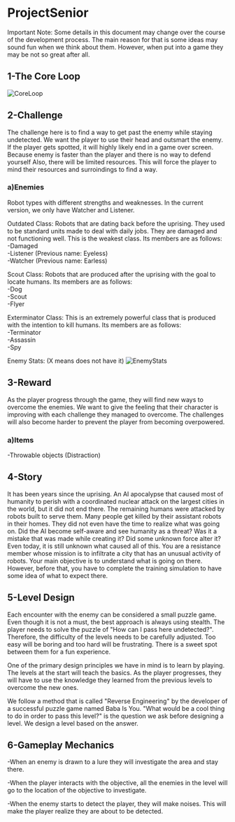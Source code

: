 # ProjectSenior

Important Note: Some details in this document may change over the course of the development process. The main reason for that is some ideas may sound fun when we think about them. However, when put into a game they may be not so great after all.

## 1-The Core Loop
![CoreLoop](https://user-images.githubusercontent.com/45337205/160098419-5bb51bd3-2697-4743-a560-8a22690ac3cc.jpeg)
## 2-Challenge
The challenge here is to find a way to get past the enemy while staying undetected. We want the player to use their head and outsmart the enemy. If the player gets spotted, it will highly likely end in a game over screen. Because enemy is faster than the player and there is no way to defend yourself Also, there will be limited resources. This will force the player to mind their resources and surroindings to find a way. 

### a)Enemies 
Robot types with different strengths and weaknesses. In the current version, we only have Watcher and Listener.

Outdated Class: Robots that are dating back before the uprising. They used to be standard units made to deal with daily jobs. They are damaged and not functioning well. This is the weakest class. Its members are as follows:
\
-Damaged
\
-Listener (Previous name: Eyeless)
\
-Watcher (Previous name: Earless)

Scout Class: Robots that are produced after the uprising with the goal to locate humans. Its members are as follows:
\
-Dog
\
-Scout
\
-Flyer

Exterminator Class: This is an extremely powerful class that is produced with the intention to kill humans. Its members are as follows:
\
-Terminator
\
-Assassin
\
-Spy

Enemy Stats: (X means does not have it)
![EnemyStats](https://user-images.githubusercontent.com/45337205/160098509-213f4978-8610-48e3-9725-7649e3698230.png)

## 3-Reward
As the player progress through the game, they will find new ways to overcome the enemies. We want to give the feeling that their character is improving with each challenge they managed to overcome. The challenges will also become harder to prevent the player from becoming overpowered.

### a)Items
-Throwable objects (Distraction)

## 4-Story
It has been years since the uprising. An AI apocalypse that caused most of humanity to perish with a coordinated nuclear attack on the largest cities in the world, but it did not end there. The remaining humans were attacked by robots built to serve them. Many people get killed by their assistant robots in their homes. They did not even have the time to realize what was going on. Did the AI become self-aware and see humanity as a threat? Was it a mistake that was made while creating it? Did some unknown force alter it? Even today, it is still unknown what caused all of this. You are a resistance member whose mission is to infiltrate a city that has an unusual activity of robots. Your main objective is to understand what is going on there. However, before that, you have to complete the training simulation to have some idea of what to expect there.

## 5-Level Design
Each encounter with the enemy can be considered a small puzzle game. Even though it is not a must, the best approach is always using stealth. The player needs to solve the puzzle of "How can I pass here undetected?". Therefore, the difficulty of the levels needs to be carefully adjusted. Too easy will be boring and too hard will be frustrating. There is a sweet spot between them for a fun experience.

One of the primary design principles we have in mind is to learn by playing. The levels at the start will teach the basics. As the player progresses, they will have to use the knowledge they learned from the previous levels to overcome the new ones.

We follow a method that is called "Reverse Engineering" by the developer of a successful puzzle game named Baba Is You. "What would be a cool thing to do in order to pass this level?" is the question we ask before designing a level. We design a level based on the answer.

## 6-Gameplay Mechanics
-When an enemy is drawn to a lure they will investigate the area and stay there.

-When the player interacts with the objective, all the enemies in the level will go to the location of the objective to investigate.

-When the enemy starts to detect the player, they will make noises. This will make the player realize they are about to be detected.

